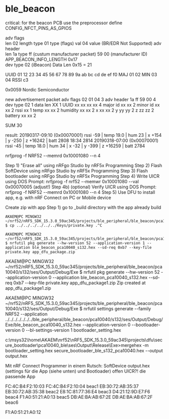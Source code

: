 # ble_beacon

critical:
for the beacon PCB use the preprocessor define CONFIG_NFCT_PINS_AS_GPIOS

adv flags	
	len	 	02 				length
	type 	01 				type (flags)
	val 	04 				value (BR/EDR Not Supported)
adv header	
	len 	1a 
	type 	ff 				(custum manufacturer packet)
			59 00 			(manufacturer ID)
																APP_BEACON_INFO_LENGTH 0x17			
dev type	02  (iBeacon)
Data Len	0x15  = 21

UUID 		01 12 23 34 45 56 67 78 89 9a ab bc cd de ef f0
MAJ 		01 02
MIN			03 04 
RSSI		c3


0x0059	Nordic Semiconductor


new advertisement packet
adv flags		02 01 04			3
adv header		1a ff 59 00			4
dev type		02					1
data len		XX					1
UUID			xx xx xx xx			4
major id		xx xx				2
minor id 		xx xx				2
rssi			xx					1
temp			xx xx				2
humidity		xx xx				2
x				xx xx				2
y				yy yy				2
z				zz zz				2
battery			xx xx				2

SUM									30

result:
20190317-09:10 (0x00070001) rssi -59 | temp  19.0 | hum  23 | x   +154 | y   -250 | z +16242 | batt 2808
18:34	2814
20190318-07:00 (0x00070001) rssi -45 | temp  18.0 | hum  34 | x    -32 | y   -399 | z +16259 | batt 2784

nrfjprog -f NRF52 --memrd 0x10001080 --n 4


Step 1)	 "Erase all" using nRFgo Studio by nRF5x Programming 
Step 2)  Flash SoftDevice using nRFgo Studio by nRF5x Programming 
Step 3)  Flash bootloader using nRFgo Studio by nRF5x Programming 
Step 4)  Write UICR using DOS Prompt: nrfjprog -f nrf52 --memwr 0x10001080 --val 0x00070005 (adjust!)
Step 4b) (optional) Verify UICR using DOS Prompt: nrfjprog -f NRF52 --memrd 0x10001080 --n 4
Step 5)  Use DFU to install app, e.g. with nRF Connect on PC or Mobile device

Create zip with app
Step 1) go to _build directory with the app already build

	AKAEM@PC MINGW32 ~/nrf52/nRF5_SDK_15.3.0_59ac345/projects/ble_peripheral/ble_beacon/pca10040/s132/ses/Output/Release/Exe
	$ cp ../../../../../../Keys/private.key .^C

	AKAEM@PC MINGW32 ~/nrf52/nRF5_SDK_15.3.0_59ac345/projects/ble_peripheral/ble_beacon/pca10040/s132/ses/Output/Release/Exe
	$ nrfutil pkg generate --hw-version 52 --application-version 1 --application ble_beacon_pca10040_s132.hex --sd-req 0xb7 --key-file private.key app_dfu_package.zip


AKAEM@PC MINGW32 ~/nrf52/nRF5_SDK_15.3.0_59ac345/projects/ble_peripheral/ble_beacon/pca10040/s132/ses/Output/Debug/Exe
$ nrfutil pkg generate --hw-version 52 --application-version 0 --application ble_beacon_pca10040_s132.hex --sd-req 0xb7 --key-file private.key app_dfu_package1.zip
Zip created at app_dfu_package1.zip

AKAEM@PC MINGW32 ~/nrf52/nRF5_SDK_15.3.0_59ac345/projects/ble_peripheral/ble_beacon/pca10040/s132/ses/Output/Debug/Exe
$ nrfutil settings generate --family NRF52 --application ../../../../../../../ble_peripheral/ble_beacon/pca10040/s132/ses/Output/Debug/Exe/ble_beacon_pca10040_s132.hex --application-version 0 --bootloader-version 0 --bl-settings-version 1 bootloader_setting.hex

c:\msys32\home\AKAEM\nrf52\nRF5_SDK_15.3.0_59ac345\projects\dfu\secure_bootloader\pca10040_ble\ses\Output\Release\Exe>mergehex -m bootloader_setting.hex secure_bootloader_ble_s132_pca10040.hex --output output.hex

Mit nRF Connect Programmer in einem Rutsch:
	SoftDevice
	output.hex (settings für die App (siehe unten) und Bootloader)
	offen UICR?!
	die passende App
	

FC:4C:B4:F2:10:03	FC:4C:B4:F2:10:04	beac1
EB:30:72:AB:35:37	EB:30:72:AB:35:38 	beac2
E8:1C:81:77:36:E4	beac3
D4:21:12:9D:E7:F6	beac4
F1:A0:51:21:A0:13	beac5
DB:AE:BA:AB:67:2E	DB:AE:BA:AB:67:2F	beac6

F1:A0:51:21:A0:12


